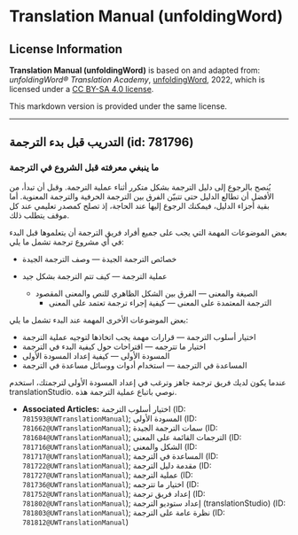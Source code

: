 # Translation Manual (unfoldingWord)

## License Information

**Translation Manual (unfoldingWord)** is based on and adapted from: _unfoldingWord® Translation Academy_, [unfoldingWord](https://unfoldingword.org/utw), 2022, which is licensed under a [CC BY-SA 4.0 license](https://creativecommons.org/licenses/by-sa/4.0/legalcode.en).

This markdown version is provided under the same license.



--------------------------------

## التدريب قبل بدء الترجمة (id: 781796)

### ما ينبغي معرفته قبل الشروع في الترجمة

يُنصح بالرجوع إلى دليل الترجمة بشكل متكرر أثناء عملية الترجمة. وقبل أن تبدأ، من الأفضل أن تطالع الدليل حتى تتبيّن الفرق بين الترجمة الحرفية والترجمة المعنوية. أما بقية أجزاء الدليل، فيمكنك الرجوع إليها عند الحاجة، إذ تصلح كمصدر تعليمي عند كل موقف يتطلب ذلك.

بعض الموضوعات المهمة التي يجب على جميع أفراد فريق الترجمة أن يتعلموها قبل البدء في أي مشروع ترجمة تشمل ما يلي:

* خصائص الترجمة الجيدة — وصف الترجمة الجيدة
* عملية الترجمة — كيف تتم الترجمة بشكل جيد

    + الصيغة والمعنى — الفرق بين الشكل الظاهري للنص والمعنى المقصود
        + الترجمة المعتمدة على المعنى — كيفية إجراء ترجمة تعتمد على المعنى

بعض الموضوعات الأخرى المهمة عند البدء تشمل ما يلي:

* اختيار أسلوب الترجمة — قرارات مهمة يجب اتخاذها لتوجيه عملية الترجمة
* اختيار ما تترجمه — اقتراحات حول كيفية البدء في الترجمة
* المسودة الأولى — كيفية إعداد المسودة الأولى
* المساعدة في الترجمة — استخدام أدوات ووسائل مساعدة في الترجمة

عندما يكون لديك فريق ترجمة جاهز وترغب في إعداد المسودة الأولى لترجمتك، استخدم translationStudio. نوصي باتباع عملية الترجمة هذه.

* **Associated Articles:** اختيار أسلوب الترجمة (ID: `781593@UWTranslationManual`); المسودة الأولى (ID: `781662@UWTranslationManual`); سمات الترجمة الجيدة (ID: `781684@UWTranslationManual`); الترجمات القائمة على المعنى (ID: `781716@UWTranslationManual`); الشكل والمعنى (ID: `781717@UWTranslationManual`); المساعدة في الترجمة (ID: `781722@UWTranslationManual`); مقدمة دليل الترجمة (ID: `781727@UWTranslationManual`); عملية الترجمة (ID: `781736@UWTranslationManual`); اختيار ما تترجمه (ID: `781752@UWTranslationManual`); إعداد فريق ترجمة (ID: `781802@UWTranslationManual`); إعداد ستوديو الترجمة (translationStudio) (ID: `781803@UWTranslationManual`); نظرة عامة على الترجمة (ID: `781812@UWTranslationManual`)

